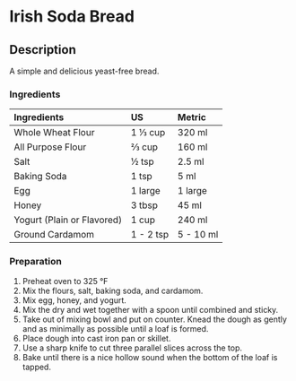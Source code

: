 # Irish Soda Bread

## Description

A simple and delicious yeast-free bread.

### Ingredients

|Ingredients | US    |Metric |
|:-----------|:------|:------|
| Whole Wheat Flour | 1 &frac13; cup | 320 ml |
| All Purpose Flour | &frac23; cup | 160 ml |
| Salt | &frac12; tsp | 2.5 ml |
| Baking Soda | 1 tsp | 5 ml |
| Egg | 1 large | 1 large |
| Honey | 3 tbsp | 45 ml |
| Yogurt (Plain or Flavored) | 1 cup | 240 ml |
| Ground Cardamom | 1 - 2 tsp | 5 - 10 ml |

### Preparation

1. Preheat oven to 325 &deg;F
1. Mix the flours, salt, baking soda, and cardamom.
1. Mix egg, honey, and yogurt.
1. Mix the dry and wet together with a spoon until combined and sticky.
1. Take out of mixing bowl and put on counter. Knead the dough as gently and as minimally as possible until a loaf is formed.
1. Place dough into cast iron pan or skillet.
1. Use a sharp knife to cut three parallel slices across the top.
1. Bake until there is a nice hollow sound when the bottom of the loaf is tapped.
